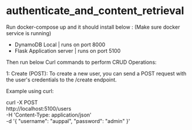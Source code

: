# authenticate_and_content_retrieval

Run docker-compose up and it should install below : (Make sure docker service is running)
- DynamoDB Local | runs on port 8000
- Flask Application server | runs on port 5100

Then run below Curl commands to perform CRUD Operations:

1: Create (POST): To create a new user, you can send a POST request with the user's credentials to the /create endpoint.

Example using curl:

curl -X POST \
  http://localhost:5100/users \
  -H 'Content-Type: application/json' \
  -d '{
    "username": "auppal",
    "password": "admin"
}'




